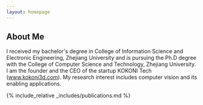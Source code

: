 ```yaml
---
layout: homepage
---
```


## About Me
I received my bachelor's degree in College of Information Science and Electronic Engineering, Zhejiang University and is pursuing the Ph.D degree with the College of Computer Science and Technology, Zhejiang University. I am the founder and the CEO of the startup KOKONI Tech (www.kokoni3d.com). My research interest includes computer vision and its enabling applications. 

{% include_relative _includes/publications.md %}

